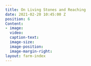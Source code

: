 ```yaml
---
title: On Living Stones and Reaching
date: 2021-02-20 10:45:00 Z
position: 6
Content:
- image: 
  video: 
  caption-text: 
  image-size: 
  image-position: 
  image-margin-right: 
layout: farm-index
---
```


